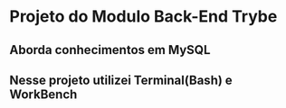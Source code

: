 # Projeto do Modulo  Back-End Trybe
## Aborda conhecimentos em MySQL

## Nesse projeto utilizei Terminal(Bash) e WorkBench




